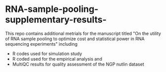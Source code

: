 # RNA-sample-pooling-supplementary-results-
This repo contains additional metrials for the manuscript titled "On the utility of RNA sample pooling to optimize cost and statistical power in RNA sequencing experiments" including   

* R codes used for simulation study
* R coded used for the empirical analysis and
* MultiQC results for quality assessment of the NGP nutlin dataset


